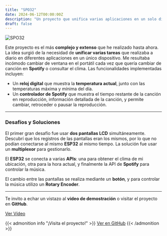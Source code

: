 ```yaml
---
title: "SPO32"
date: 2024-06-12T00:00:00Z
description: "Un proyecto que unifica varias aplicaciones en un solo dispositivo, incluyendo un reloj digital y un controlador de Spotify."
draft: false
---
```


![SPO32](/PersonalWEB2.0/images/SPO32.png)

Este proyecto es el más **complejo y extenso** que he realizado hasta ahora. La idea surgió de la necesidad de **unificar varias tareas** que realizaba a diario en diferentes aplicaciones en un único dispositivo. Me resultaba incómodo cambiar de ventana en el portátil cada vez que quería cambiar de canción en **Spotify** o consultar el clima. Las funcionalidades implementadas incluyen:

- Un **reloj digital** que muestra la **temperatura actual**, junto con las temperaturas máxima y mínima del día.
- Un **controlador de Spotify** que muestra el tiempo restante de la canción en reproducción, información detallada de la canción, y permite cambiar, retroceder o pausar la reproducción.

---

### Desafíos y Soluciones

El primer gran desafío fue usar **dos pantallas LCD** simultáneamente. Descubrí que los registros de las pantallas eran los mismos, por lo que no podían conectarse al mismo **ESP32** al mismo tiempo. La solución fue usar un **multiplexor** para gestionarlo.

El **ESP32** se conecta a varias **APIs**: una para obtener el clima de mi ubicación, otra para la hora actual, y finalmente la API de **Spotify** para controlar la música.

El cambio entre las pantallas se realiza mediante un **botón**, y para controlar la música utilizo un **Rotary Encoder**.

---

Te invito a echar un vistazo al **video de demostración** o visitar el proyecto en **GitHub**.

[Ver Vídeo](https://drive.google.com/file/d/1mFgUo-aFKgUav3_NED-ebNgKQcrPmU-6/preview)

{{< admonition info "¡Visita el proyecto!" >}}
[Ver en GitHub](https://github.com/RodrigoPerez943/ESPO32)
{{< /admonition >}}


